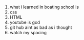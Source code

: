 <!DOCTYPE html>
<ol>
<li>what i learned in boating school is</li>
<li>css</li>
<li>HTML</li>
<li>youtube is god</li>
<li>git hub aint as bad as i thought</li>
<li>watch my spacing</li>
</ol>